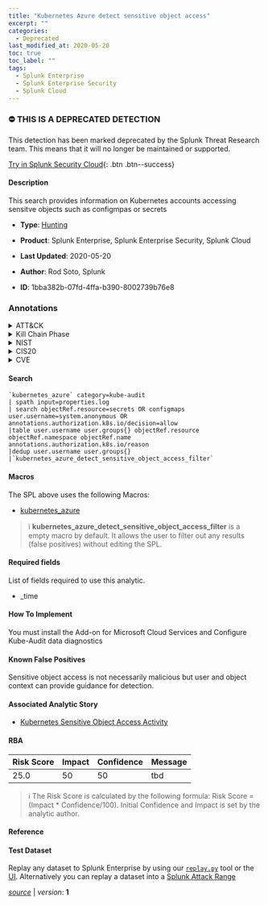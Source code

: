 ```yaml
---
title: "Kubernetes Azure detect sensitive object access"
excerpt: ""
categories:
  - Deprecated
last_modified_at: 2020-05-20
toc: true
toc_label: ""
tags:
  - Splunk Enterprise
  - Splunk Enterprise Security
  - Splunk Cloud
---
```



### :no_entry: THIS IS A DEPRECATED DETECTION
This detection has been marked deprecated by the Splunk Threat Research team. This means that it will no longer be maintained or supported. 


[Try in Splunk Security Cloud](https://www.splunk.com/en_us/cyber-security.html){: .btn .btn--success}

#### Description

This search provides information on Kubernetes accounts accessing sensitve objects such as configmpas or secrets

- **Type**: [Hunting](https://github.com/splunk/security_content/wiki/Detection-Analytic-Types)
- **Product**: Splunk Enterprise, Splunk Enterprise Security, Splunk Cloud

- **Last Updated**: 2020-05-20
- **Author**: Rod Soto, Splunk
- **ID**: 1bba382b-07fd-4ffa-b390-8002739b76e8

### Annotations
<details>
  <summary>ATT&CK</summary>

<div markdown="1">
</div>
</details>


<details>
  <summary>Kill Chain Phase</summary>

<div markdown="1">

* Exploitation


</div>
</details>


<details>
  <summary>NIST</summary>

<div markdown="1">



</div>
</details>

<details>
  <summary>CIS20</summary>

<div markdown="1">



</div>
</details>

<details>
  <summary>CVE</summary>

<div markdown="1">


</div>
</details>


#### Search

```
`kubernetes_azure` category=kube-audit 
| spath input=properties.log
| search objectRef.resource=secrets OR configmaps user.username=system.anonymous OR annotations.authorization.k8s.io/decision=allow  
|table user.username user.groups{} objectRef.resource objectRef.namespace objectRef.name annotations.authorization.k8s.io/reason 
|dedup user.username user.groups{} 
|`kubernetes_azure_detect_sensitive_object_access_filter`
```

#### Macros
The SPL above uses the following Macros:
* [kubernetes_azure](https://github.com/splunk/security_content/blob/develop/macros/kubernetes_azure.yml)

> :information_source:
> **kubernetes_azure_detect_sensitive_object_access_filter** is a empty macro by default. It allows the user to filter out any results (false positives) without editing the SPL.



#### Required fields
List of fields required to use this analytic.
* _time



#### How To Implement
You must install the Add-on for Microsoft Cloud Services and Configure Kube-Audit data diagnostics
#### Known False Positives
Sensitive object access is not necessarily malicious but user and object context can provide guidance for detection.

#### Associated Analytic Story
* [Kubernetes Sensitive Object Access Activity](/stories/kubernetes_sensitive_object_access_activity)




#### RBA

| Risk Score  | Impact      | Confidence   | Message      |
| ----------- | ----------- |--------------|--------------|
| 25.0 | 50 | 50 | tbd |


> :information_source:
> The Risk Score is calculated by the following formula: Risk Score = (Impact * Confidence/100). Initial Confidence and Impact is set by the analytic author.


#### Reference


#### Test Dataset
Replay any dataset to Splunk Enterprise by using our [`replay.py`](https://github.com/splunk/attack_data#using-replaypy) tool or the [UI](https://github.com/splunk/attack_data#using-ui).
Alternatively you can replay a dataset into a [Splunk Attack Range](https://github.com/splunk/attack_range#replay-dumps-into-attack-range-splunk-server)




[*source*](https://github.com/splunk/security_content/tree/develop/detections/deprecated/kubernetes_azure_detect_sensitive_object_access.yml) \| *version*: **1**